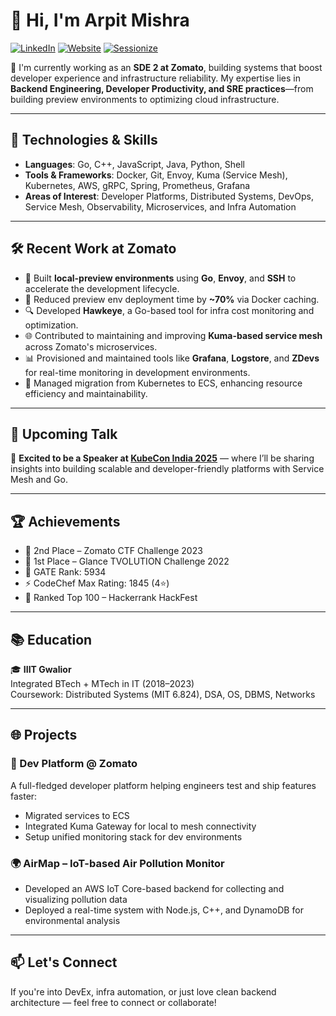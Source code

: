 # 👋 Hi, I'm Arpit Mishra

[![LinkedIn](https://img.shields.io/badge/LinkedIn-arpit--mishra--17b733192-blue?logo=linkedin)](https://www.linkedin.com/in/arpit-mishra-17b733192/)
[![Website](https://img.shields.io/badge/Portfolio-m4l1c1ou5.github.io-ff69b4?logo=github)](https://m4l1c1ou5.github.io)
[![Sessionize](https://img.shields.io/badge/Speaker-KubeCon%20India%202025-orange)](https://sessionize.com/arpit-mishra)

🚀 I'm currently working as an **SDE 2 at Zomato**, building systems that boost developer experience and infrastructure reliability. My expertise lies in **Backend Engineering, Developer Productivity, and SRE practices**—from building preview environments to optimizing cloud infrastructure.

---

## 🔧 Technologies & Skills

- **Languages**: Go, C++, JavaScript, Java, Python, Shell
- **Tools & Frameworks**: Docker, Git, Envoy, Kuma (Service Mesh), Kubernetes, AWS, gRPC, Spring, Prometheus, Grafana
- **Areas of Interest**: Developer Platforms, Distributed Systems, DevOps, Service Mesh, Observability, Microservices, and Infra Automation

---

## 🛠️ Recent Work at Zomato

- 🧠 Built **local-preview environments** using **Go**, **Envoy**, and **SSH** to accelerate the development lifecycle.
- 🐳 Reduced preview env deployment time by **~70%** via Docker caching.
- 🔍 Developed **Hawkeye**, a Go-based tool for infra cost monitoring and optimization.
- 🌐 Contributed to maintaining and improving **Kuma-based service mesh** across Zomato's microservices.
- 📊 Provisioned and maintained tools like **Grafana**, **Logstore**, and **ZDevs** for real-time monitoring in development environments.
- 🧰 Managed migration from Kubernetes to ECS, enhancing resource efficiency and maintainability.

---

## 📣 Upcoming Talk

🎤 **Excited to be a Speaker at [KubeCon India 2025](https://sessionize.com/arpit-mishra)** — where I’ll be sharing insights into building scalable and developer-friendly platforms with Service Mesh and Go.

---

## 🏆 Achievements

- 🥈 2nd Place – Zomato CTF Challenge 2023
- 🥇 1st Place – Glance TVOLUTION Challenge 2022
- 🧠 GATE Rank: 5934
- ⚡ CodeChef Max Rating: 1845 (4⭐)
- 🧪 Ranked Top 100 – Hackerrank HackFest

---

## 📚 Education

🎓 **IIIT Gwalior**  
Integrated BTech + MTech in IT (2018–2023)  
Coursework: Distributed Systems (MIT 6.824), DSA, OS, DBMS, Networks

---

## 🌐 Projects

### 🔧 Dev Platform @ Zomato
A full-fledged developer platform helping engineers test and ship features faster:
- Migrated services to ECS
- Integrated Kuma Gateway for local to mesh connectivity
- Setup unified monitoring stack for dev environments

### 🌍 AirMap – IoT-based Air Pollution Monitor
- Developed an AWS IoT Core-based backend for collecting and visualizing pollution data
- Deployed a real-time system with Node.js, C++, and DynamoDB for environmental analysis

---

## 📫 Let's Connect

If you're into DevEx, infra automation, or just love clean backend architecture — feel free to connect or collaborate!

